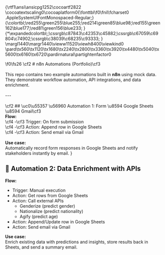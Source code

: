{\rtf1\ansi\ansicpg1252\cocoartf2822
\cocoatextscaling0\cocoaplatform0{\fonttbl\f0\fnil\fcharset0 .AppleSystemUIFontMonospaced-Regular;}
{\colortbl;\red255\green255\blue255;\red214\green85\blue98;\red155\green162\blue177;\red81\green156\blue233;
}
{\*\expandedcolortbl;;\cssrgb\c87843\c42353\c45882;\cssrgb\c67059\c69804\c74902;\cssrgb\c38039\c68235\c93333;
}
\margl1440\margr1440\vieww11520\viewh8400\viewkind0
\pard\tx560\tx1120\tx1680\tx2240\tx2800\tx3360\tx3920\tx4480\tx5040\tx5600\tx6160\tx6720\pardirnatural\partightenfactor0

\f0\fs26 \cf2 # n8n Automations (Portfolio)\cf3 \
\
This repo contains two example automations built in **n8n** using mock data.  \
They demonstrate workflow automation, API integrations, and data enrichment.\
\
---\
\
\cf2 ## \uc0\u55357 \u56960  Automation 1: Form \u8594  Google Sheets \u8594  Gmail\cf3 \
**Flow:**\
\cf4 -\cf3  Trigger: On form submission  \
\cf4 -\cf3  Action: Append row in Google Sheets  \
\cf4 -\cf3  Action: Send email via Gmail  \
\
**Use case:**  \
Automatically record form responses in Google Sheets and notify stakeholders instantly by email.  }

## 🚀 Automation 2: Data Enrichment with APIs
**Flow:**
- Trigger: Manual execution  
- Action: Get rows from Google Sheets  
- Action: Call external APIs  
  - Genderize (predict gender)  
  - Nationalize (predict nationality)  
  - Agify (predict age)  
- Action: Append/Update row in Google Sheets  
- Action: Send email via Gmail  

**Use case:**  
Enrich existing data with predictions and insights, store results back in Sheets, and send a summary email.  
